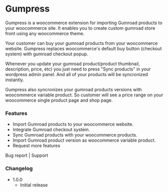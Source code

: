 # Gumpress
Gumpress is a woocommerce extension for importing Gumroad products to
your woocommerce site. It enables you to create custom gumroad store front using any woocommerce
theme.

Your customer can buy your gumroad products from your woocommerce website. Gumpress
replaces woocommerce's default buy button (checkout system) with gumroad checkout popup.

Whenever you update your gumroad product(product thumbnail, description, price, etc)
you just need to press "Sync products" in your wordpress admin panel. And all of your products
will be syncronized instantly.

Gumpress also syncronizes your gumroad products versions with woocommerce variable product.
So customer will see a price range on your woocommerce single product page and shop page.

### Features

* Import Gumroad products to your woocommerce website.
* Integrate Gumroad checkout system.
* Sync Gumroad products with your woocommerce products.
* Import Gumroad product version as woocommerce variable product.
* Request more features

Bug report | Support

### Changelog

* 1.0.0
    * Initial release